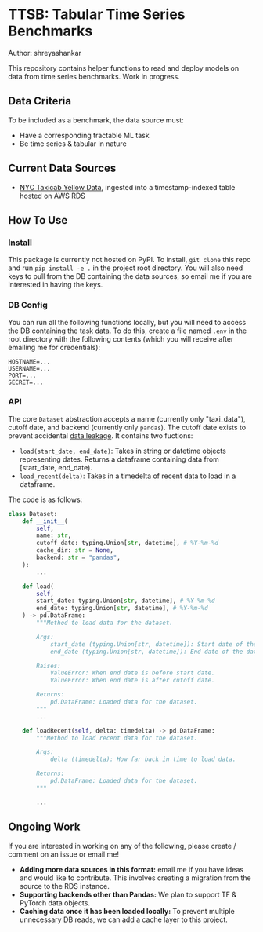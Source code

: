 # TTSB: Tabular Time Series Benchmarks

Author: shreyashankar

This repository contains helper functions to read and deploy models on data from time series benchmarks. Work in progress.

## Data Criteria

To be included as a benchmark, the data source must:

* Have a corresponding tractable ML task
* Be time series & tabular in nature

## Current Data Sources

* [NYC Taxicab Yellow Data](https://www1.nyc.gov/site/tlc/about/tlc-trip-record-data.page), ingested into a timestamp-indexed table hosted on AWS RDS

## How To Use

### Install

This package is currently not hosted on PyPI. To install, `git clone` this repo and run `pip install -e .` in the project root directory. You will also need keys to pull from the DB containing the data sources, so email me if you are interested in having the keys.

### DB Config

You can run all the following functions locally, but you will need to access the DB containing the task data. To do this, create a file named `.env` in the root directory with the following contents (which you will receive after emailing me for credentials):

```
HOSTNAME=...
USERNAME=...
PORT=...
SECRET=...
```

### API

The core `Dataset` abstraction accepts a name (currently only "taxi_data"), cutoff date, and backend (currently only `pandas`). The cutoff date exists to prevent accidental [data leakage](https://machinelearningmastery.com/data-leakage-machine-learning/). It contains two fuctions:

* `load(start_date, end_date)`: Takes in string or datetime objects representing dates. Returns a dataframe containing data from [start_date, end_date).
* `load_recent(delta)`: Takes in a timedelta of recent data to load in a dataframe.

The code is as follows:

```python
class Dataset:
    def __init__(
        self,
        name: str,
        cutoff_date: typing.Union[str, datetime], # %Y-%m-%d
        cache_dir: str = None,
        backend: str = "pandas",
    ):
        ...

    def load(
        self,
        start_date: typing.Union[str, datetime], # %Y-%m-%d
        end_date: typing.Union[str, datetime], # %Y-%m-%d
    ) -> pd.DataFrame:
        """Method to load data for the dataset.

        Args:
            start_date (typing.Union[str, datetime]): Start date of the data (inclusive).
            end_date (typing.Union[str, datetime]): End date of the data (exclusive).

        Raises:
            ValueError: When end date is before start date.
            ValueError: When end date is after cutoff date.

        Returns:
            pd.DataFrame: Loaded data for the dataset.
        """
        ...

    def loadRecent(self, delta: timedelta) -> pd.DataFrame:
        """Method to load recent data for the dataset.

        Args:
            delta (timedelta): How far back in time to load data.

        Returns:
            pd.DataFrame: Loaded data for the dataset.
        """

        ...
```

## Ongoing Work

If you are interested in working on any of the following, please create / comment on an issue or email me!

* **Adding more data sources in this format:** email me if you have ideas and would like to contribute. This involves creating a migration from the source to the RDS instance.
* **Supporting backends other than Pandas:** We plan to support TF & PyTorch data objects.
* **Caching data once it has been loaded locally:** To prevent multiple unnecessary DB reads, we can add a cache layer to this project.